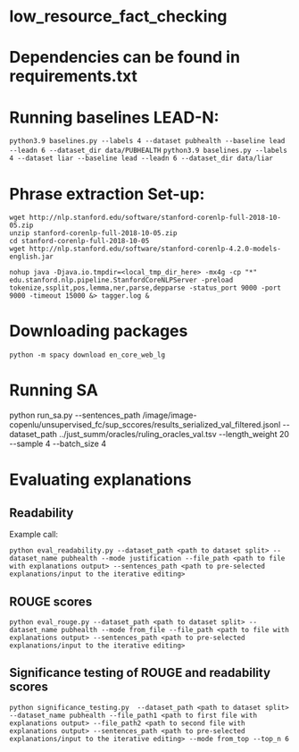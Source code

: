 # low_resource_fact_checking

# Dependencies can be found in requirements.txt

# Running baselines LEAD-N:
```python3.9 baselines.py --labels 4 --dataset pubhealth --baseline lead --leadn 6 --dataset_dir data/PUBHEALTH```
```python3.9 baselines.py --labels 4 --dataset liar --baseline lead --leadn 6 --dataset_dir data/liar```

# Phrase extraction Set-up:
```
wget http://nlp.stanford.edu/software/stanford-corenlp-full-2018-10-05.zip
unzip stanford-corenlp-full-2018-10-05.zip
cd stanford-corenlp-full-2018-10-05
wget http://nlp.stanford.edu/software/stanford-corenlp-4.2.0-models-english.jar

nohup java -Djava.io.tmpdir=<local_tmp_dir_here> -mx4g -cp "*" edu.stanford.nlp.pipeline.StanfordCoreNLPServer -preload tokenize,ssplit,pos,lemma,ner,parse,depparse -status_port 9000 -port 9000 -timeout 15000 &> tagger.log &
```

# Downloading packages
```
python -m spacy download en_core_web_lg
```

# Running SA
python run_sa.py --sentences_path /image/image-copenlu/unsupervised_fc/sup_sccores/results_serialized_val_filtered.jsonl --dataset_path ../just_summ/oracles/ruling_oracles_val.tsv --length_weight 20 --sample 4 --batch_size 4

# Evaluating explanations

## Readability
Example call:
```
python eval_readability.py --dataset_path <path to dataset split> --dataset_name pubhealth --mode justification --file_path <path to file with explanations output> --sentences_path <path to pre-selected explanations/input to the iterative editing>
```

## ROUGE scores
```
python eval_rouge.py --dataset_path <path to dataset split> --dataset_name pubhealth --mode from_file --file_path <path to file with explanations output> --sentences_path <path to pre-selected explanations/input to the iterative editing>
```

## Significance testing of ROUGE and readability scores
```
python significance_testing.py  --dataset_path <path to dataset split> --dataset_name pubhealth --file_path1 <path to first file with explanations output> --file_path2 <path to second file with explanations output> --sentences_path <path to pre-selected explanations/input to the iterative editing> --mode from_top --top_n 6
```